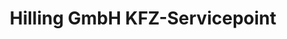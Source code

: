 ---
title: "Hilling GmbH KFZ-Servicepoint"
url: /eppertshausen/hilling-gmbh-kfz-servicepoint/
shop: Autohaus
---